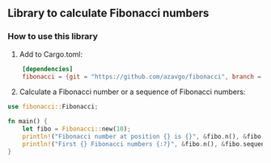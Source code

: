 ## Library to calculate Fibonacci numbers

### How to use this library
1. Add to Cargo.toml: 
```Toml
    [dependencies]
    fibonacci = {git = "https://github.com/azavgo/fibonacci", branch = "main"}
```
2. Calculate a Fibonacci number or a sequence of Fibonacci numbers: 
```Rust
use fibonacci::Fibonacci;  

fn main() {
    let fibo = Fibonacci::new(10);
    println!("Fibonacci number at position {} is {}", &fibo.n(), &fibo.x());
    println!("First {} Fibonacci numbers {:?}", &fibo.n(), &fibo.sequence());
}
```

